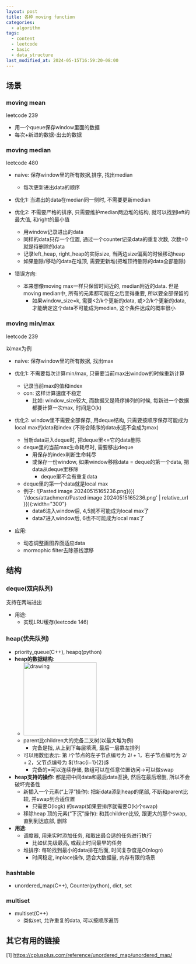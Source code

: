 ```yaml
---
layout: post
title: 各种 moving function
categories:
  - algorithm
tags:
  - content
  - leetcode
  - basic
  - data_structure
last_modified_at: 2024-05-15T16:59:20-08:00
---
```

## 场景
### moving mean

leetcode 239
- 用一个queue保存window里面的数据
- 每次+新进的数据-出去的数据

### moving median

leetcode 480

- naive: 保存window里的所有数据,排序, 找出median
	- 每次更新进出data的顺序
- 优化1: 当进出的data在median同一侧时, 不需要更新median
- 优化2: 不需要严格的排序, 只需要维护median两边堆的结构, 就可以找到left的最大值, 和right的最小值
	- 用window记录进出的data
	- 同样的data只存一个位置, 通过一个counter记录data的重复次数, 次数=0就是待删除的data
	- 记录left_heap, right_heap的实际size, 当两边size偏离的时候移动heap
	- 如果删除/移动的data在堆顶, 需要更新堆(把堆顶待删除的data全部删除)


- 错误方向:
	- 本来想像moving max一样只保留时间近的, median附近的data. 但是moving median中, 所有的元素都可能在之后变得重要, 所以要全部保留的
		- 如果window_size=k, 需要<2/k个更新的data, 或>2/k个更新的data, 才能确定这个data不可能成为median, 这个条件达成的概率很小


### moving min/max


leetcode 239

以max为例
- naive: 保存window里的所有数据, 找出max
- 优化1: 不需要每次计算min/max, 只需要当前max出window的时候重新计算
	- 记录当前max的值和index
	- con: 这样计算速度不稳定
		- 比如: window_size较大, 而数据又是降序排列的时候, 每新进一个数据都要计算一次max, 时间是O(k)
- 优化2: window里不需要全部保存, 用deque结构, 只需要按顺序保存可能成为local max的data和index (不符合降序的data永远不会成为max)
	- 当新data进入deque时, 把deque里<=它的data删除
	- deque里的当前max生命耗尽时, 需要移出deque
		- 用保存的index判断生命耗尽
		- 或保存一份window, 如果window移除data = deque的第一个data, 把data从deque里移除
			- deque里不会有重复data
	- deque里的第一个data就是local max
	- 例子: ![Pasted image 20240515165236.png]({{ '/docs/attachment/Pasted image 20240515165236.png' | relative_url }}){:width="300"} 
		- data6进入window后, 4,5就不可能成为local max了
		- data7进入window后, 6也不可能成为local max了

- 应用:
	- 动态调整画图界面适应data
	- mormophic filter去除基线漂移


## 结构

### deque(双向队列)

支持在两端进出
- 用途:
	- 实现LRU缓存(leetcode 146)

### heap(优先队列)

- priority_queue(C++), heapq(python)
- **heap的数据结构**:
	- <img src="https://upload.wikimedia.org/wikipedia/commons/c/c4/Max-Heap-new.svg" alt="drawing" width="200"/>
	- parent比children大的完备二叉树(以最大堆为例)
		- 完备是指, 从上到下每层填满, 最后一层靠左排列
	- 可以用数组表示: 第 $i$个节点的左子节点编号为 $2i+1$，右子节点编号为 $2i+2$，父节点编号为 $⌊\frac{i−1}{2}⌋$ 
		- 完备的=可以连续存储, 数组可以在任意位置访问->可以做swap
- **heap支持的操作**: 都是把中间data和最后data互换, 然后在最后增删, 所以不会破坏完备性
	-  新插入一个元素(“上浮”操作): 把新data添到heap的尾部, 不断和parent比较, 并swap到合适位置 
		- 只需要O(logk) 的swap(如果要排序就需要O(k)个swap)
	- 移除heap 顶的元素(“下沉”操作): 和其children比较, 跟更大的那个swap, 直到到达底部, 删除
- **用途**: 
	- 调度器, 用来实时添加任务, 和取出最合适的任务进行执行
		- 比如优先级最高, 或截止时间最早的任务
	- 堆排序: 每轮找到最小的data排在后面, 时间复杂度是O(nlogn)
		- 时间稳定, inplace操作, 适合大数据量, 内存有限的场景

### hashtable

-  unordered_map(C++), Counter(python), dict, set

### multiset

- multiset(C++)
	- 类似set, 允许重复的data, 可以按顺序遍历

    


## 其它有用的链接

[1]  https://cplusplus.com/reference/unordered_map/unordered_map/
